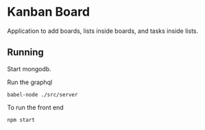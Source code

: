 # Kanban Board
Application to add boards, lists inside boards, and tasks inside lists.

## Running

Start mongodb.

Run the graphql

`babel-node ./src/server`

To run the front end

`npm start`